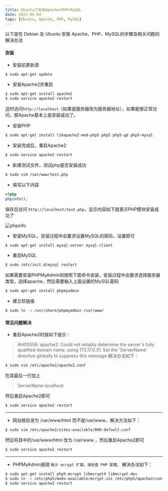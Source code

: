 ```yaml
---
title: Ubuntu下安装Apache+PHP+MySQL
date: 2015-05-04
tags: [Ubuntu, Apache, PHP, MySQL]
---
```


以下是在 Debian 及 Ubuntu 安裝 Apache、PHP、MySQL的步驟及相关问题的解决办法

#### **安装**

* 安装前更新源

```bash
$ sudo apt-get update
```

<!-- more -->

* 安装Apache2并重启

```bash
$ sudo apt-get install apache2
$ sudo service apache2 restart
```

这时访问`http://localhost`（如果是服务器改为服务器地址），如果能够正常访问，那Apache基本上是安装成功了。

* 安装PHP

```bash
$ sudo apt-get install libapache2-mod-php5 php5 php5-gd php5-mysql
```

* 安装完成后，重启Apache2

```bash
$ sudo service apache2 restart
```

* 新建测试文件，测试php是否安装成功

```bash
$ sudo vim /var/www/test.php
```

* 填写以下内容

```php
<?php
phpinfo();
```

保存后访问 `http://localhost/test.php`，显示内容如下就表示PHP模块安装成功了

  ![phpinfo](/uploads/20150504/phpinfo.png)

* 安装MySQL，安装过程中会要求设置MySQL的密码，设置即可

```bash
$ sudo apt-get install mysql-server mysql-client
```

* 重启MySQL

```bash
$ sudo /etc/init.d/mysql restart
```

如果需要安装PHPMyAdmin则按照下面命令安装，安装过程中会要求选择服务器类型，选择apache，然后需要输入上面设置的MySQL密码

```bash
$ sudo apt-get install phpmyadmin
```

* 建立软链接

```bash
$ sudo ln -s /usr/share/phpmyadmin /var/www/
```

#### **常见问题解决**

* 重启Apache2时报如下提示：
> AH00558: apache2: Could not reliably determine the server's fully qualified domain name, using 172.17.0.31. Set the 'ServerName' directive globally to suppress this message
解决办法如下：

```bash
$ sudo vim /etc/apache2/apache2.conf
```

在其最后一行加上

> ServerName localhost

然后重启Apache2即可

```bash
$ sudo service apache2 restart
```

---

* 网站根目录为 /var/www/html 而不是/var/www，解决方法如下：

```bash
$ sudo vim /etc/apache2/sites-available/000-default.conf
```

然后将其中的/var/www/html 改为 /var/www ，然后重启Apache2即可

```bash
$ sudo service apache2 restart
```

---

* PHPMyAdmin报错 `缺少 mcrypt 扩展。请检查 PHP 配置。` 解决办法如下：

```bash
$ sudo apt-get install php5-mcrypt libmcrypt4 libmcrypt-dev
$ sudo ln -s /etc/php5/mods-available/mcrypt.ini /etc/php5/apache2/conf.d/20-mcrypt.ini
$ sudo service apache2 restart
```